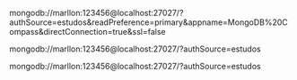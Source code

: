 mongodb://marllon:123456@localhost:27027/?authSource=estudos&readPreference=primary&appname=MongoDB%20Compass&directConnection=true&ssl=false

mongodb://marllon:123456@localhost:27027/?authSource=estudos

mongodb://marllon:123456@localhost:27027/?authSource=estudos

